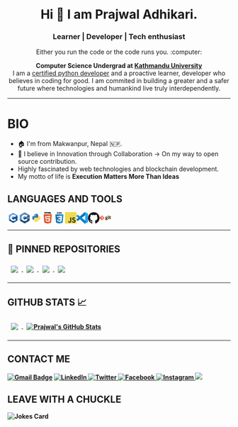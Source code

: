 <h1 align = "center"> Hi 👋 I am Prajwal Adhikari. </h1>
<h3 align = "center"> Learner | Developer | Tech enthusiast </h3>


  
<p align="center" <a href="https://pbs.twimg.com/profile_images/1405046989927051268/u8XhFEGT_400x400.jpg/" target="_blank">

</a> </p>
<p align="center">Either you run the code or the code runs you. :computer: </p>

<p align="center"><b>Computer Science Undergrad at <a href="https://ku.edu.np/"> Kathmandu University </a></b | Class of 2020><br />I am a <a href="https://www.coursera.org/account/accomplishments/certificate/H53CEXLJSL45" target="_blank"> certified python developer</a> and a proactive learner, developer who believes in coding for good. I am commited in building a greater and a safer future where technologies and humankind live truly interdependently.  </p>

---
# BIO
- 🏠 I'm from Makwanpur, Nepal 🇳🇵.
- 🙌 I believe in Innovation through Collaboration -> On my way to open source contribution.
- Highly fascinated by web technologies and blockchain development.
- My motto of life is <b>Execution Matters More Than Ideas <b>
<!-- # CONNECT WITH ME
[![Linkedin Badge](https://img.shields.io/badge/-Prajwal Adhikari-blue?style=square&logo=Linkedin&logoColor=white&link=https://www.linkedin.com/in/Prajwal Adhikari)](https://www.linkedin.com/in/prajwal-adhikari-9026381a6/)
[![Twitter Badge](https://img.shields.io/badge/%40Prajwal__PRZ-https%3A%2F%2Ftwitter.com%2FPrajwal__PRZ-blue)](https://twitter.com/Prajwal__PRZ/)
[![Twitter Badge](https://img.shields.io/badge/-prashantstha315-red?style=square&logo=instagram&logoColor=white&link=https://instagram.com/Prashantstha315)](https://www.instagram.com/prashantstha315/)
[![Facebook Badge](https://img.shields.io/badge/-Shrestha_Prashant_Newar-blue?style=square&logo=Facebook&logoColor=white&link=https://facebook.com/shresthaprashantnewar)](https://www.facebook.com/james.shrestha.96155/)
[![Gmail Badge](https://img.shields.io/badge/prashantstha1110@gmail.com-white?style=square&logo=Gmail&logoColor=&link=mailto:prashantstha1110@gmail.com)](mailto:prashantstha1110@gmail.com)
 -->
  
  

## LANGUAGES AND TOOLS

<img align="left" alt="C" width="26px" src="https://raw.githubusercontent.com/github/explore/78df643247d429f6cc873026c0622819ad797942/topics/c/c.png" />
<img align="left" alt="CPP" width="26px" src="https://raw.githubusercontent.com/github/explore/78df643247d429f6cc873026c0622819ad797942/topics/cpp/cpp.png" />
<img align="left" alt="Python" width="26px" src="https://raw.githubusercontent.com/github/explore/78df643247d429f6cc873026c0622819ad797942/topics/python/python.png" />
<img align="left" alt="HTML5" width="26px" src="https://raw.githubusercontent.com/github/explore/80688e429a7d4ef2fca1e82350fe8e3517d3494d/topics/html/html.png"/>
<img align="left" alt="CSS3" width="26px" src="https://raw.githubusercontent.com/github/explore/78df643247d429f6cc873026c0622819ad797942/topics/css/css.png"/>
<img align="left" alt="JS" width="26px" src="https://raw.githubusercontent.com/github/explore/78df643247d429f6cc873026c0622819ad797942/topics/javascript/javascript.png"/>  
<img align="left" alt="Visual Studio Code" width="26px" src="https://raw.githubusercontent.com/github/explore/80688e429a7d4ef2fca1e82350fe8e3517d3494d/topics/visual-studio-code/visual-studio-code.png" />
<img align="left" alt="GitHub" width="26px" src="https://raw.githubusercontent.com/github/explore/78df643247d429f6cc873026c0622819ad797942/topics/github/github.png" />
<img align="center" alt="Git" width="26px" src="https://raw.githubusercontent.com/github/explore/80688e429a7d4ef2fca1e82350fe8e3517d3494d/topics/git/git.png" />

---

## 📌 PINNED REPOSITORIES  
  
<a href="https://github.com/Prajwal-Adhikari/Unilife">
  <img align="center" style="margin:0.5rem" src="https://github-readme-stats.vercel.app/api/pin/?username=Prajwal-Adhikari&repo=Unilife&theme=tokyonight" />
</a>
<a href="https://github.com/Prajwal-Adhikari/BernoulliEquation">
  <img align="center" style="margin:0.5rem" src="https://github-readme-stats.vercel.app/api/pin/?username=Prajwal-Adhikari&repo=BernoulliEquation&theme=tokyonight" />
</a>
<a href="https://github.com/Prajwal-Adhikari/GPA-CALCULATOR">
  <img align="center" style="margin:0.5rem" src="https://github-readme-stats.vercel.app/api/pin/?username=Prajwal-Adhikari&repo=GPA-CALCULATOR&theme=tokyonight" />
</a>
<a href="https://github.com/Prajwal-Adhikari/Solidity">
  <img align="center" style="margin:0.5rem" src="https://github-readme-stats.vercel.app/api/pin/?username=Prajwal-Adhikari&repo=Solidity&theme=tokyonight" />
</a>
<br />
  
---
  
## GITHUB STATS 📈
 
<a href="https://github.com/Prajwal-Adhikari">
  <img align="center" style="margin:0.5rem" src="https://github-readme-stats.vercel.app/api/top-langs/?username=Prajwal-Adhikari&theme=tokyonight" />
</a>

<a href="https://github.com/Prajwal-Adhikari">
  <img align="center" style="margin:0.5rem" src="https://github-readme-stats.vercel.app/api?username=Prajwal-Adhikari&show_icons=true&line_height=40&count_private=true&theme=tokyonight" alt="Prajwal's GitHub Stats" />
</a>

---

## CONTACT ME

<!-- ![Gmail](https://img.shields.io/badge/Gmail-D14836?style=for-the-badge&logo=gmail&logoColor=white) -->
[![Gmail Badge](https://img.shields.io/badge/Gmail-white?style=for-the-badge&logo=Gmail&logoColor=&link=mailto:prazolppp@gmail.com)](mailto:prazolppp@gmail.com)
<a href = "https://www.linkedin.com/in/prajwal-adhikari-9026381a6/">
![LinkedIn](https://img.shields.io/badge/linkedin-%230077B5.svg?style=for-the-badge&logo=linkedin&logoColor=white)
</a>
<a href = "https://twitter.com/Prajwal_PRZ">
![Twitter](https://img.shields.io/badge/@Prajwal_PRZ-%231DA1F2.svg?style=for-the-badge&logo=Twitter&logoColor=white)
</a>
<a href = "https://www.facebook.com/prajjwal.adhikari.31">
![Facebook](https://img.shields.io/badge/Facebook-%231877F2.svg?style=for-the-badge&logo=Facebook&logoColor=white)
</a>
<a href = "https://www.instagram.com/prazzolprz/">
![Instagram](https://img.shields.io/badge/@prazzolprz-%23E4405F.svg?style=for-the-badge&logo=Instagram&logoColor=white)
</a>
 <a href = "https://github.com/Prajwal-Adhikari">
 <img height="28em" src="https://img.shields.io/github/followers/Prajwal-Adhikari?label=Follow&style=social)](https://github.com/Prajwal-Adhikari">
</a>
<br />
## LEAVE WITH A CHUCKLE
 
<img src="https://readme-jokes.vercel.app/api?hideBorder&theme=cobalt" alt="Jokes Card" />

